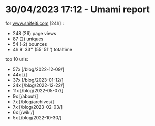 # 30/04/2023 17:12 - Umami report
for www.shifeiti.com [24h] :

 - 248 (26) page views
 - 87 (2) uniques
 - 54 (-2) bounces
 - 4h 9' 33'' (55' 51'') totaltime


top 10 urls:
 - 57x [/blog/2022-12-09/]
 - 44x [/]
 - 37x [/blog/2023-01-12/]
 - 24x [/blog/2022-12-22/]
 - 11x [/blog/2022-05-07/]
 - 9x [/about/]
 - 7x [/blog/archives/]
 - 7x [/blog/2023-02-03/]
 - 6x [/wiki/]
 - 5x [/blog/2022-10-30/]


